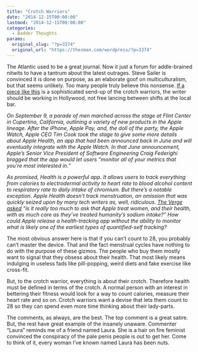 ```yaml
---
title: "Crotch Warriors"
date: "2014-12-15T00:00:00"
lastmod: "2014-12-15T00:00:00"
categories:
  - Badder Thoughts
params:
  original_slug: "?p=3374"
  original_url: "https://thezman.com/wordpress/?p=3374"
---
```


The Atlantic used to be a great journal. Now it just a forum for
addle-brained nitwits to have a tantrum about the latest outrages. Steve
Sailer is convinced it is done on purpose, as an elaborate goof on
multiculturalism, but that seems unlikely. Too many people truly believe
this nonsense. <a
href="http://www.theatlantic.com/technology/archive/2014/12/how-self-tracking-apps-exclude-women/383673/"
rel="noopener" target="_blank">If a piece like this</a> is a
sophisticated send-up of the crotch warriors, the writer should be
working in Hollywood, not free lancing between shifts at the local bar.

*On September 9, a parade of men marched across the stage at Flint
Center in Cupertino, California, outlining a variety of new products in
the Apple lineage. After the iPhone, Apple Pay, and, the doll of the
party, the Apple Watch, Apple CEO Tim Cook took the stage to give some
more details about Apple Health, an app that had been announced back in
June and will eventually integrate with the Apple Watch. In that June
announcement, Apple’s Senior Vice President of Software Engineering
Craig Federighi bragged that the app would let users “monitor all of
your metrics that you’re most interested in.”*

*As promised, Health is a powerful app. It allows users to track
everything from calories to electrodermal activity to heart rate to
blood alcohol content to respiratory rate to daily intake of chromium.
But there’s a notable exception. Apple Health doesn’t track
menstruation, an omission that was quickly seized upon by many tech
writers as, well, ridiculous. [The Verge
asked](http://www.theverge.com/2014/9/25/6844021/apple-promised-an-expansive-health-app-so-why-cant-i-track)
“is it really too much to ask that Apple treat women, and their health,
with as much care as they’ve treated humanity’s sodium intake?” How
could Apple release a health-tracking app without the ability to monitor
what is likely one of the earliest types of quantified-self tracking?*

The most obvious answer here is that if you can’t count to 28, you
probably can’t master the device. That and the fact menstrual cycles
have nothing to do with the purpose of these gizmos. The people who buy
them mostly want to signal that they obsess about their health. That
most likely means indulging in useless fads like pill-popping, weird
diets and fake exercise like cross-fit.

But, to the crotch warrior, everything is about their crotch. Therefore
health must be defined in terms of the crotch. A normal person with an
interest in bettering their fitness would look for a way to count
calories, measure their heart rate and so on. Crotch warriors want a
devise that lets them count to 28 so they can spend even more time
thinking about their lady-parts.

The comments, as always, are the best. The top comment is a great
satire. But, the rest have great example of the insanely unaware.
Commenter “Laura” reminds me of a friend named Laura. She is a hair on
fire feminist convinced the conspiracy of the pale penis people is out
to get her. Come to think of it, every woman I’ve known named Laura has
been nuts.
